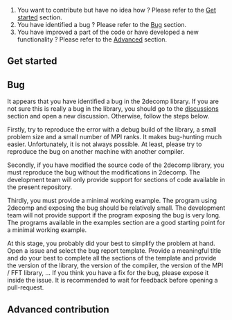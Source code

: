 1. You want to contribute but have no idea how ? Please refer to the [Get started](#get-started) section.
2. You have identified a bug ? Please refer to the [Bug](#bug) section.
3. You have improved a part of the code or have developed a new functionality ? Please refer to the [Advanced](#advanced-contribution) section.

## Get started

## Bug

It appears that you have identified a bug in the 2decomp library.
If you are not sure this is really a bug in the library, you should go to the [discussions](https://github.com/2decomp-fft/2decomp-fft/discussions) section and open a new discussion.
Otherwise, follow the steps below.

Firstly, try to reproduce the error with a debug build of the library, a small problem size and a small number of MPI ranks.
It makes bug-hunting much easier.
Unfortunately, it is not always possible.
At least, please try to reproduce the bug on another machine with another compiler.

Secondly, if you have modified the source code of the 2decomp library, you must reproduce the bug without the modifications in 2decomp.
The development team will only provide support for sections of code available in the present repository.

Thirdly, you must provide a minimal working example.
The program using 2decomp and exposing the bug should be relatively small.
The development team will not provide support if the program exposing the bug is very long.
The programs available in the examples section are a good starting point for a minimal working example.

At this stage, you probably did your best to simplify the problem at hand.
Open a issue and select the bug report template.
Provide a meaningful title and do your best to complete all the sections of the template and provide the version of the library, the version of the compiler, the version of the MPI / FFT library, ...
If you think you have a fix for the bug, please expose it inside the issue.
It is recommended to wait for feedback before opening a pull-request.

## Advanced contribution
